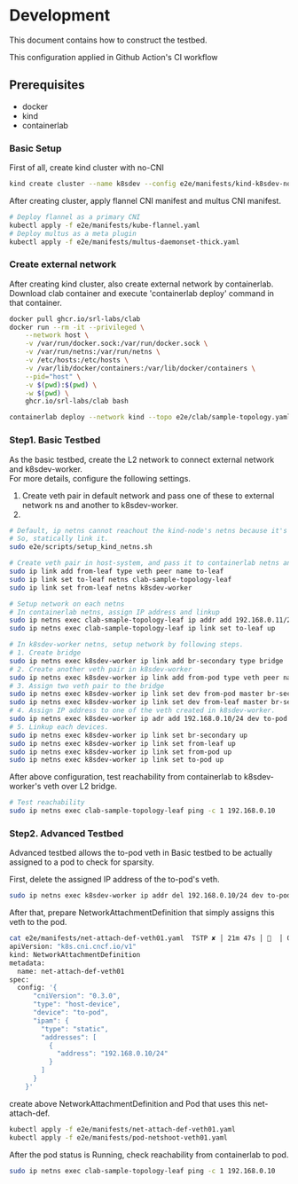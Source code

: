 # Development

This document contains how to construct the testbed.

This configuration applied in Github Action's CI workflow

## Prerequisites

- docker
- kind
- containerlab

### Basic Setup

First of all, create kind cluster with no-CNI

```bash
kind create cluster --name k8sdev --config e2e/manifests/kind-k8sdev-no-cni.yaml
```

After creating cluster, apply flannel CNI manifest and multus CNI manifest.

```bash
# Deploy flannel as a primary CNI
kubectl apply -f e2e/manifests/kube-flannel.yaml
# Deploy multus as a meta plugin
kubectl apply -f e2e/manifests/multus-daemonset-thick.yaml
```

### Create external network

After creating kind cluster, also create external network by containerlab.
Download clab container and execute 'containerlab deploy' command in that container.

```bash
docker pull ghcr.io/srl-labs/clab
docker run --rm -it --privileged \
    --network host \
    -v /var/run/docker.sock:/var/run/docker.sock \
    -v /var/run/netns:/var/run/netns \
    -v /etc/hosts:/etc/hosts \
    -v /var/lib/docker/containers:/var/lib/docker/containers \
    --pid="host" \
    -v $(pwd):$(pwd) \
    -w $(pwd) \
    ghcr.io/srl-labs/clab bash

containerlab deploy --network kind --topo e2e/clab/sample-topology.yaml
```

### Step1. Basic Testbed

As the basic testbed, create the L2 network to connect external network and k8sdev-worker.  
For more details, configure the following settings.

1. Create veth pair in default network and pass one of these to external network ns and another to k8sdev-worker.
2. 

```bash
# Default, ip netns cannot reachout the kind-node's netns because it's not linked to /var/run/netns,
# So, statically link it.
sudo e2e/scripts/setup_kind_netns.sh

# Create veth pair in host-system, and pass it to containerlab netns and k8sdev-worker netns
sudo ip link add from-leaf type veth peer name to-leaf
sudo ip link set to-leaf netns clab-sample-topology-leaf
sudo ip link set from-leaf netns k8sdev-worker

# Setup network on each netns
# In containerlab netns, assign IP address and linkup
sudo ip netns exec clab-smaple-topology-leaf ip addr add 192.168.0.11/24 dev to-leaf
sudo ip netns exec clab-sample-topology-leaf ip link set to-leaf up

# In k8sdev-worker netns, setup network by following steps.
# 1. Create bridge
sudo ip netns exec k8sdev-worker ip link add br-secondary type bridge
# 2. Create another veth pair in k8sdev-worker
sudo ip netns exec k8sdev-worker ip link add from-pod type veth peer name to-pod
# 3. Assign two veth pair to the bridge
sudo ip netns exec k8sdev-worker ip link set dev from-pod master br-secondary
sudo ip netns exec k8sdev-worker ip link set dev from-leaf master br-secondary
# 4. Assign IP address to one of the veth created in k8sdev-worker.
sudo ip netns exec k8sdev-worker ip adr add 192.168.0.10/24 dev to-pod
# 5. Linkup each devices.
sudo ip netns exec k8sdev-worker ip link set br-secondary up
sudo ip netns exec k8sdev-worker ip link set from-leaf up
sudo ip netns exec k8sdev-worker ip link set from-pod up
sudo ip netns exec k8sdev-worker ip link set to-pod up
```

After above configuration, test reachability from containerlab to k8sdev-worker's veth over L2 bridge.

```bash
# Test reachability
sudo ip netns exec clab-sample-topology-leaf ping -c 1 192.168.0.10
```

### Step2. Advanced Testbed

Advanced testbed allows the to-pod veth in Basic testbed to be actually assigned to a pod to check for sparsity.

First, delete the assigned IP address of the to-pod's veth.  

```bash
sudo ip netns exec k8sdev-worker ip addr del 192.168.0.10/24 dev to-pod
```

After that, prepare NetworkAttachmentDefinition that simply assigns this veth to the pod.

```bash
cat e2e/manifests/net-attach-def-veth01.yaml  TSTP ✘ │ 21m 47s │   │ 01:30:30
apiVersion: "k8s.cni.cncf.io/v1"
kind: NetworkAttachmentDefinition
metadata:
  name: net-attach-def-veth01
spec:
  config: '{
      "cniVersion": "0.3.0",
      "type": "host-device",
      "device": "to-pod",
      "ipam": {
        "type": "static",
        "addresses": [
          {
            "address": "192.168.0.10/24"
          }
        ]
      }
    }'
```

create above NetworkAttachmentDefinition and Pod that uses this net-attach-def.  

```bash
kubectl apply -f e2e/manifests/net-attach-def-veth01.yaml
kubectl apply -f e2e/manifests/pod-netshoot-veth01.yaml
```

After the pod status is Running, check reachability from containerlab to pod.

```bash
sudo ip netns exec clab-sample-topology-leaf ping -c 1 192.168.0.10
```
